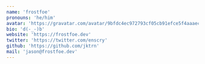 ```yaml
---
name: 'frostfoe'
pronouns: 'he/him'
avatar: 'https://gravatar.com/avatar/9bfdc4ec972793cf05cb91efce5f4aaaec2a0da1bf4ec34dad0913f1d845faf6.webp?size=256'
bio: 'd(-_-)b'
website: 'https://frostfoe.dev'
twitter: 'https://twitter.com/enscry'
github: 'https://github.com/jktrn'
mail: 'jason@frostfoe.dev'
---
```

